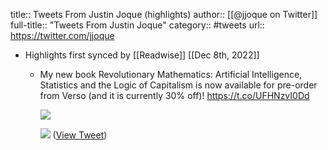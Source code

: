 title:: Tweets From Justin Joque (highlights)
author:: [[@jjoque on Twitter]]
full-title:: "Tweets From Justin Joque"
category:: #tweets
url:: https://twitter.com/jjoque

- Highlights first synced by [[Readwise]] [[Dec 8th, 2022]]
	- My new book Revolutionary Mathematics: Artificial Intelligence, Statistics and the Logic of Capitalism is now available for pre-order from Verso (and it is currently 30% off)!
	  https://t.co/UFHNzvI0Dd 
	  
	  ![](https://pbs.twimg.com/media/EzGuDi3WUAEwqjy.jpg) 
	  
	  ![](https://pbs.twimg.com/media/EzGuiHrW8AMmMyq.png) ([View Tweet](https://twitter.com/jjoque/status/1383078541529653250))